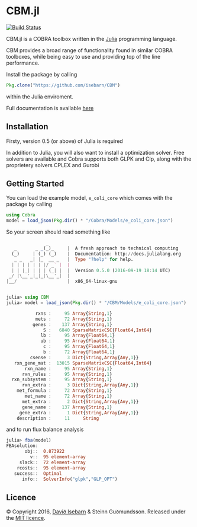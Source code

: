 # CBM.jl

[![Build Status](https://travis-ci.org/isebarn/CBM.svg?branch=master)](https://travis-ci.org/isebarn/CBM)

CBM.jl is a COBRA toolbox written in the [Julia](http://julialang.org/downloads/) programming language.

CBM provides a broad range of functionality found in similar COBRA toolboxes, while being easy to use and providing top of the line performance.

Install the package by calling

```julia
Pkg.clone("https://github.com/isebarn/CBM")
```

within the Julia enviroment.

Full documentation is available [here](http://cbm.readthedocs.io/en/latest/index.html)

## Installation
Firsty, version 0.5 (or above) of Julia is required

In addition to Julia, you will also want to install a optimization solver. Free solvers are available and Cobra supports both GLPK and Clp, along with the proprietery solvers CPLEX and Gurobi

## Getting Started


You can load the example model, ``e_coli_core`` which comes with the package by calling

```julia
using Cobra
model = load_json(Pkg.dir() * "/Cobra/Models/e_coli_core.json")
```

So your screen should read something like

```julia
               _
   _       _ _(_)_     |  A fresh approach to technical computing
  (_)     | (_) (_)    |  Documentation: http://docs.julialang.org
   _ _   _| |_  __ _   |  Type "?help" for help.
  | | | | | | |/ _` |  |
  | | |_| | | | (_| |  |  Version 0.5.0 (2016-09-19 18:14 UTC)
 _/ |\__'_|_|_|\__'_|  |  
|__/                   |  x86_64-linux-gnu


julia> using CBM
julia> model = load_json(Pkg.dir() * "/CBM/Models/e_coli_core.json")

           rxns :     95 Array{String,1}
           mets :     72 Array{String,1}
          genes :    137 Array{String,1}
              S :   6840 SparseMatrixCSC{Float64,Int64}
             lb :     95 Array{Float64,1}
             ub :     95 Array{Float64,1}
              c :     95 Array{Float64,1}
              b :     72 Array{Float64,1}
         csense :      3 Dict{String,Array{Any,1}}
   rxn_gene_mat :  13015 SparseMatrixCSC{Float64,Int64}
       rxn_name :     95 Array{String,1}
      rxn_rules :     95 Array{String,1}
  rxn_subsystem :     95 Array{String,1}
      rxn_extra :      3 Dict{String,Array{Any,1}}
    met_formula :     72 Array{String,1}
       met_name :     72 Array{String,1}
      met_extra :      2 Dict{String,Array{Any,1}}
      gene_name :    137 Array{String,1}
     gene_extra :      1 Dict{String,Array{Any,1}}
    description :     11     String
```

and to run flux balance analysis

```julia
julia> fba(model)
FBAsolution: 
       obj::  0.873922
         v::  95 element-array
     slack::  72 element-array
    rcosts::  95 element-array
   success::  Optimal
      info::  SolverInfo("glpk","GLP_OPT")
```


## Licence

© Copyright 2016, [Davíð Isebarn](https://github.com/isebarn/) & Steinn Guðmundsson. Released under the [MIT licence](https://github.com/helpers/helper-copyright/blob/master/LICENSE).